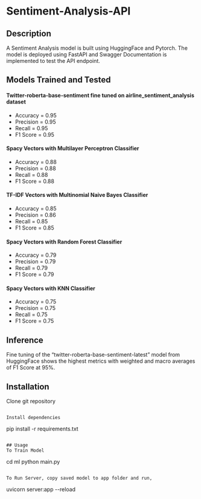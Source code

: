 # Sentiment-Analysis-API

## Description
A Sentiment Analysis model is built using HuggingFace and Pytorch. The model is deployed using FastAPI and Swagger Documentation is implemented to test the API endpoint. 

## Models Trained and Tested
#### Twitter-roberta-base-sentiment fine tuned on airline_sentiment_analysis dataset
- Accuracy = 0.95
- Precision = 0.95
- Recall = 0.95
- F1 Score = 0.95
#### Spacy Vectors with Multilayer Perceptron Classifier
- Accuracy = 0.88
- Precision = 0.88
- Recall = 0.88
- F1 Score = 0.88
#### TF-IDF Vectors with Multinomial Naive Bayes Classifier
- Accuracy = 0.85
- Precision = 0.86
- Recall = 0.85
- F1 Score = 0.85
#### Spacy Vectors with Random Forest Classifier
- Accuracy = 0.79
- Precision = 0.79
- Recall = 0.79
- F1 Score = 0.79
#### Spacy Vectors with KNN Classifier
- Accuracy = 0.75
- Precision = 0.75
- Recall = 0.75
- F1 Score = 0.75

## Inference
Fine tuning of the “twitter-roberta-base-sentiment-latest” model from HuggingFace shows the highest metrics with weighted and macro averages of F1 Score at 95%. 

## Installation
Clone git repository
```

Install dependencies
```
pip install -r requirements.txt
```

## Usage 
To Train Model
```
cd ml
python main.py
```

To Run Server, copy saved model to app folder and run,
```
uvicorn server:app --reload
```